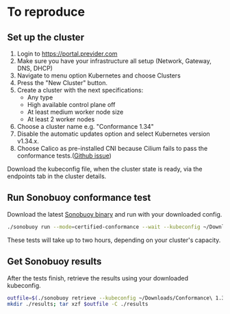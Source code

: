 # To reproduce

## Set up the cluster

1. Login to https://portal.previder.com
2. Make sure you have your infrastructure all setup (Network, Gateway, DNS, DHCP)
2. Navigate to menu option Kubernetes and choose Clusters
2. Press the "New Cluster" button.
2. Create a cluster with the next specifications:
   - Any type
   - High available control plane off
   - At least medium worker node size
   - At least 2 worker nodes
2. Choose a cluster name e.g. "Conformance 1.34"
2. Disable the automatic updates option and select Kubernetes version v1.34.x.
2. Choose Calico as pre-installed CNI because Cilium fails to pass the conformance tests.([Github issue](https://github.com/cilium/cilium/issues/9207))

Download the kubeconfig file, when the cluster state is ready, via the endpoints tab in the cluster details.

## Run Sonobuoy conformance test
Download the latest [Sonobuoy binary](https://github.com/vmware-tanzu/sonobuoy/releases) and run with your downloaded config.
```bash
./sonobuoy run --mode=certified-conformance --wait --kubeconfig ~/Downloads/Conformance\ 1.34-kubeconfig
```

These tests will take up to two hours, depending on your cluster's capacity.

## Get Sonobuoy results
After the tests finish, retrieve the results using your downloaded kubeconfig.
```bash
outfile=$(./sonobuoy retrieve --kubeconfig ~/Downloads/Conformance\ 1.34-kubeconfig)
mkdir ./results; tar xzf $outfile -C ./results
```

